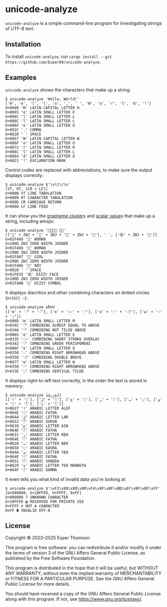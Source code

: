 # unicode-analyze

`unicode-analyze` is a simple command-line program for investigating strings of UTF-8 text.

## Installation

To install `unicode-analyze`, run `cargo install --git https://github.com/Esper89/unicode-analyze`.

## Examples

`unicode-analyze` shows the characters that make up a string:

```
$ unicode-analyze 'Hello, World!'
['H', 'e', 'l', 'l', 'o', ',', ' ', 'W', 'o', 'r', 'l', 'd', '!']
U+0048 'H' LATIN CAPITAL LETTER H
U+0065 'e' LATIN SMALL LETTER E
U+006C 'l' LATIN SMALL LETTER L
U+006C 'l' LATIN SMALL LETTER L
U+006F 'o' LATIN SMALL LETTER O
U+002C ',' COMMA
U+0020 ' ' SPACE
U+0057 'W' LATIN CAPITAL LETTER W
U+006F 'o' LATIN SMALL LETTER O
U+0072 'r' LATIN SMALL LETTER R
U+006C 'l' LATIN SMALL LETTER L
U+0064 'd' LATIN SMALL LETTER D
U+0021 '!' EXCLAMATION MARK
```

Control codes are replaced with abbreviations, to make sure the output displays correctly:

```
$ unicode-analyze $'\v\t\r\n'
[VT, HT, [CR + LF]]
U+000B VT LINE TABULATION
U+0009 HT CHARACTER TABULATION
U+000D CR CARRIAGE RETURN
U+000A LF LINE FEED
```

It can show you the [grapheme cluster](https://unicode.org/glossary/#extended_grapheme_cluster)s and
[scalar value](https://unicode.org/glossary/#unicode_scalar_value)s that make up a string, including
emojis:

```
$ unicode-analyze '👩‍👩‍👧‍👦 😵‍💫'
[['👩' + ZWJ + '👩' + ZWJ + '👧' + ZWJ + '👦'], ' ', ['😵' + ZWJ + '💫']]
U+01F469 '👩' WOMAN
U+200D ZWJ ZERO WIDTH JOINER
U+01F469 '👩' WOMAN
U+200D ZWJ ZERO WIDTH JOINER
U+01F467 '👧' GIRL
U+200D ZWJ ZERO WIDTH JOINER
U+01F466 '👦' BOY
U+0020 ' ' SPACE
U+01F635 '😵' DIZZY FACE
U+200D ZWJ ZERO WIDTH JOINER
U+01F4AB '💫' DIZZY SYMBOL
```

It displays diacritics and other combining characters on dotted circles (`U+25CC ◌`):

```
$ unicode-analyze m͌͊e̵͂o͐͝w͐̾
[['m' + '◌͌' + '◌͊'], ['e' + '◌̵' + '◌͂'], ['o' + '◌͐' + '◌͝◌'], ['w' + '◌͐' + '◌̾']]
U+006D 'm' LATIN SMALL LETTER M
U+034C '◌͌' COMBINING ALMOST EQUAL TO ABOVE
U+034A '◌͊' COMBINING NOT TILDE ABOVE
U+0065 'e' LATIN SMALL LETTER E
U+0335 '◌̵' COMBINING SHORT STROKE OVERLAY
U+0342 '◌͂' COMBINING GREEK PERISPOMENI
U+006F 'o' LATIN SMALL LETTER O
U+0350 '◌͐' COMBINING RIGHT ARROWHEAD ABOVE
U+035D '◌͝◌' COMBINING DOUBLE BREVE
U+0077 'w' LATIN SMALL LETTER W
U+0350 '◌͐' COMBINING RIGHT ARROWHEAD ABOVE
U+033E '◌̾' COMBINING VERTICAL TILDE
```

It displays right-to-left text correctly, in the order the text is stored in memory:

```
$ unicode-analyze اَلْعَرَبِيَّةُ
[['‎ا‎' + '◌َ'], ['‎ل‎' + '◌ْ'], ['‎ع‎' + '◌َ'], ['‎ر‎' + '◌َ'], ['‎ب‎' + '◌ِ'], ['‎ي‎' + '◌َ' + '◌ّ'], ['‎ة‎' + '◌ُ']]
U+0627 '‎ا‎' ARABIC LETTER ALEF
U+064E '◌َ' ARABIC FATHA
U+0644 '‎ل‎' ARABIC LETTER LAM
U+0652 '◌ْ' ARABIC SUKUN
U+0639 '‎ع‎' ARABIC LETTER AIN
U+064E '◌َ' ARABIC FATHA
U+0631 '‎ر‎' ARABIC LETTER REH
U+064E '◌َ' ARABIC FATHA
U+0628 '‎ب‎' ARABIC LETTER BEH
U+0650 '◌ِ' ARABIC KASRA
U+064A '‎ي‎' ARABIC LETTER YEH
U+064E '◌َ' ARABIC FATHA
U+0651 '◌ّ' ARABIC SHADDA
U+0629 '‎ة‎' ARABIC LETTER TEH MARBUTA
U+064F '◌ُ' ARABIC DAMMA
```

It even tells you what kind of invalid data you're looking at:

```
$ unicode-analyze $'\xF2\x80\x80\x80\xF4\x8F\xBF\xBD\xEF\xBF\xBF\xFF'
[U+080000, U+10FFFD, U+FFFF, 0xFF]
U+080000 ? UNKNOWN CHARACTER
U+10FFFD ▨ RESERVED FOR PRIVATE USE
U+FFFF ∅ NOT A CHARACTER
0xFF � INVALID UTF-8
```

## License

Copyright © 2023–2025 Esper Thomson

This program is free software: you can redistribute it and/or modify it under the terms of version 3
of the GNU Affero General Public License, as published by the Free Software Foundation.

This program is distributed in the hope that it will be useful, but WITHOUT ANY WARRANTY; without
even the implied warranty of MERCHANTABILITY or FITNESS FOR A PARTICULAR PURPOSE. See the GNU Affero
General Public License for more details.

You should have received a copy of the GNU Affero General Public License along with this program. If
not, see <https://www.gnu.org/licenses/>.
